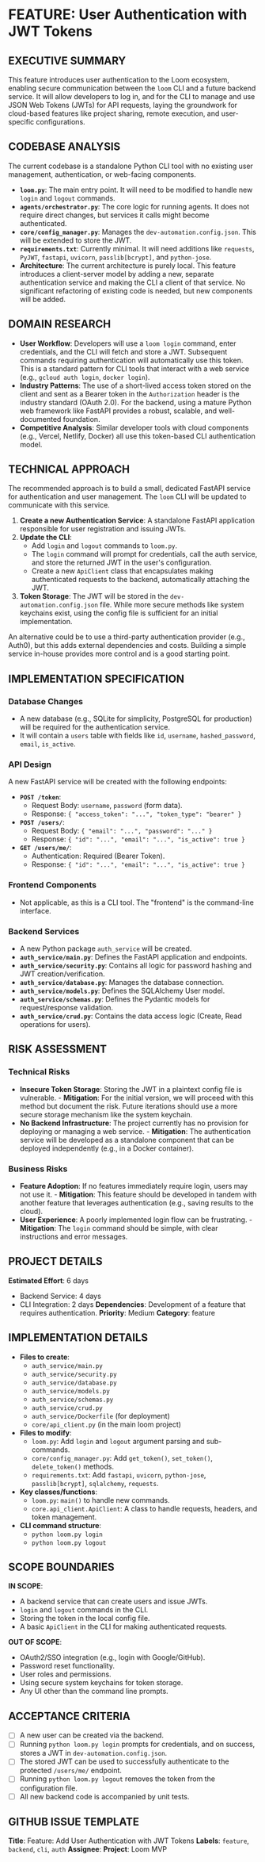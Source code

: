 # FEATURE: User Authentication with JWT Tokens

## EXECUTIVE SUMMARY
This feature introduces user authentication to the Loom ecosystem, enabling secure communication between the `loom` CLI and a future backend service. It will allow developers to log in, and for the CLI to manage and use JSON Web Tokens (JWTs) for API requests, laying the groundwork for cloud-based features like project sharing, remote execution, and user-specific configurations.

## CODEBASE ANALYSIS
The current codebase is a standalone Python CLI tool with no existing user management, authentication, or web-facing components. 
- **`loom.py`**: The main entry point. It will need to be modified to handle new `login` and `logout` commands.
- **`agents/orchestrator.py`**: The core logic for running agents. It does not require direct changes, but services it calls might become authenticated.
- **`core/config_manager.py`**: Manages the `dev-automation.config.json`. This will be extended to store the JWT.
- **`requirements.txt`**: Currently minimal. It will need additions like `requests`, `PyJWT`, `fastapi`, `uvicorn`, `passlib[bcrypt]`, and `python-jose`.
- **Architecture**: The current architecture is purely local. This feature introduces a client-server model by adding a new, separate authentication service and making the CLI a client of that service. No significant refactoring of existing code is needed, but new components will be added.

## DOMAIN RESEARCH
- **User Workflow**: Developers will use a `loom login` command, enter credentials, and the CLI will fetch and store a JWT. Subsequent commands requiring authentication will automatically use this token. This is a standard pattern for CLI tools that interact with a web service (e.g., `gcloud auth login`, `docker login`).
- **Industry Patterns**: The use of a short-lived access token stored on the client and sent as a Bearer token in the `Authorization` header is the industry standard (OAuth 2.0). For the backend, using a mature Python web framework like FastAPI provides a robust, scalable, and well-documented foundation.
- **Competitive Analysis**: Similar developer tools with cloud components (e.g., Vercel, Netlify, Docker) all use this token-based CLI authentication model.

## TECHNICAL APPROACH
The recommended approach is to build a small, dedicated FastAPI service for authentication and user management. The `loom` CLI will be updated to communicate with this service.

1.  **Create a new Authentication Service**: A standalone FastAPI application responsible for user registration and issuing JWTs.
2.  **Update the CLI**:
    -   Add `login` and `logout` commands to `loom.py`.
    -   The `login` command will prompt for credentials, call the auth service, and store the returned JWT in the user's configuration.
    -   Create a new `ApiClient` class that encapsulates making authenticated requests to the backend, automatically attaching the JWT.
3.  **Token Storage**: The JWT will be stored in the `dev-automation.config.json` file. While more secure methods like system keychains exist, using the config file is sufficient for an initial implementation.

An alternative could be to use a third-party authentication provider (e.g., Auth0), but this adds external dependencies and costs. Building a simple service in-house provides more control and is a good starting point.

## IMPLEMENTATION SPECIFICATION
### Database Changes
- A new database (e.g., SQLite for simplicity, PostgreSQL for production) will be required for the authentication service.
- It will contain a `users` table with fields like `id`, `username`, `hashed_password`, `email`, `is_active`.

### API Design
A new FastAPI service will be created with the following endpoints:
- **`POST /token`**:
    -   Request Body: `username`, `password` (form data).
    -   Response: `{ "access_token": "...", "token_type": "bearer" }`
- **`POST /users/`**:
    -   Request Body: `{ "email": "...", "password": "..." }`
    -   Response: `{ "id": "...", "email": "...", "is_active": true }`
- **`GET /users/me/`**:
    -   Authentication: Required (Bearer Token).
    -   Response: `{ "id": "...", "email": "...", "is_active": true }`

### Frontend Components
- Not applicable, as this is a CLI tool. The "frontend" is the command-line interface.

### Backend Services
- A new Python package `auth_service` will be created.
- **`auth_service/main.py`**: Defines the FastAPI application and endpoints.
- **`auth_service/security.py`**: Contains all logic for password hashing and JWT creation/verification.
- **`auth_service/database.py`**: Manages the database connection.
- **`auth_service/models.py`**: Defines the SQLAlchemy User model.
- **`auth_service/schemas.py`**: Defines the Pydantic models for request/response validation.
- **`auth_service/crud.py`**: Contains the data access logic (Create, Read operations for users).

## RISK ASSESSMENT
### Technical Risks
- **Insecure Token Storage**: Storing the JWT in a plaintext config file is vulnerable. - **Mitigation**: For the initial version, we will proceed with this method but document the risk. Future iterations should use a more secure storage mechanism like the system keychain.
- **No Backend Infrastructure**: The project currently has no provision for deploying or managing a web service. - **Mitigation**: The authentication service will be developed as a standalone component that can be deployed independently (e.g., in a Docker container).

### Business Risks
- **Feature Adoption**: If no features immediately require login, users may not use it. - **Mitigation**: This feature should be developed in tandem with another feature that leverages authentication (e.g., saving results to the cloud).
- **User Experience**: A poorly implemented login flow can be frustrating. - **Mitigation**: The `login` command should be simple, with clear instructions and error messages.

## PROJECT DETAILS
**Estimated Effort**: 6 days
- Backend Service: 4 days
- CLI Integration: 2 days
**Dependencies**: Development of a feature that requires authentication.
**Priority**: Medium
**Category**: feature

## IMPLEMENTATION DETAILS
- **Files to create**:
    -   `auth_service/main.py`
    -   `auth_service/security.py`
    -   `auth_service/database.py`
    -   `auth_service/models.py`
    -   `auth_service/schemas.py`
    -   `auth_service/crud.py`
    -   `auth_service/Dockerfile` (for deployment)
    -   `core/api_client.py` (in the main loom project)
- **Files to modify**:
    -   `loom.py`: Add `login` and `logout` argument parsing and sub-commands.
    -   `core/config_manager.py`: Add `get_token()`, `set_token()`, `delete_token()` methods.
    -   `requirements.txt`: Add `fastapi`, `uvicorn`, `python-jose`, `passlib[bcrypt]`, `sqlalchemy`, `requests`.
- **Key classes/functions**:
    -   `loom.py`: `main()` to handle new commands.
    -   `core.api_client.ApiClient`: A class to handle requests, headers, and token management.
- **CLI command structure**:
    -   `python loom.py login`
    -   `python loom.py logout`

## SCOPE BOUNDARIES
**IN SCOPE**:
- A backend service that can create users and issue JWTs.
- `login` and `logout` commands in the CLI.
- Storing the token in the local config file.
- A basic `ApiClient` in the CLI for making authenticated requests.

**OUT OF SCOPE**:
- OAuth2/SSO integration (e.g., login with Google/GitHub).
- Password reset functionality.
- User roles and permissions.
- Using secure system keychains for token storage.
- Any UI other than the command line prompts.

## ACCEPTANCE CRITERIA
- [ ] A new user can be created via the backend.
- [ ] Running `python loom.py login` prompts for credentials, and on success, stores a JWT in `dev-automation.config.json`.
- [ ] The stored JWT can be used to successfully authenticate to the protected `/users/me/` endpoint.
- [ ] Running `python loom.py logout` removes the token from the configuration file.
- [ ] All new backend code is accompanied by unit tests.

## GITHUB ISSUE TEMPLATE
**Title**: Feature: Add User Authentication with JWT Tokens
**Labels**: `feature`, `backend`, `cli`, `auth`
**Assignee**:
**Project**: Loom MVP